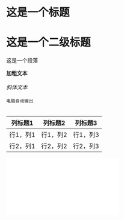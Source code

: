 <h1>这是一个标题</h1>
<h1>这是一个二级标题</h2>
<p>这是一个段落</p>
<b>加粗文本</b><br><br>
<i>斜体文本</i><br><br>
<code>电脑自动输出</code><br><br>
<table>
  <thead>
    <tr>
      <th>列标题1</th>
      <th>列标题2</th>
      <th>列标题3</th>
    </tr>
  </thead>
  <tbody>
    <tr>
      <td>行1，列1</td>
      <td>行1，列2</td>
      <td>行1，列3</td>
    </tr>
    <tr>
      <td>行2，列1</td>
      <td>行2，列2</td>
      <td>行2，列3</td>
    </tr>
  </tbody>
</table>

<iframe src="//player.bilibili.com/player.html?isOutside=true&aid=1756172760&bvid=BV1h4421U75T&cid=1604588910&p=1" scrolling="no" border="0" frameborder="no" framespacing="0" allowfullscreen="true"></iframe>
